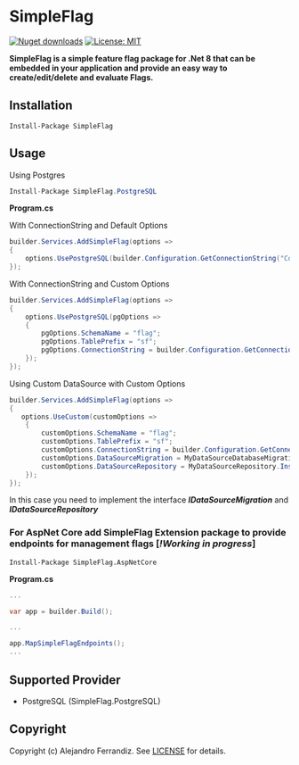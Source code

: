 # SimpleFlag

[![Nuget downloads](https://img.shields.io/nuget/v/SimpleFlag.svg)](https://www.nuget.org/packages/SimpleFlag/)
[![License: MIT](https://img.shields.io/badge/License-MIT-yellow.svg)](https://github.com/gorums/SimpleFlag/blob/master/LICENSE)

**SimpleFlag is a simple feature flag package for .Net 8 that can be embedded in your application and provide an easy way to create/edit/delete and evaluate Flags.**

## Installation

```
Install-Package SimpleFlag
```

## Usage

Using Postgres

```csharp
Install-Package SimpleFlag.PostgreSQL
```


**Program.cs**

With ConnectionString and Default Options

```csharp
builder.Services.AddSimpleFlag(options =>
{
    options.UsePostgreSQL(builder.Configuration.GetConnectionString("ConnectionString"));     
});
```

With ConnectionString and Custom Options

```csharp
builder.Services.AddSimpleFlag(options =>
{
    options.UsePostgreSQL(pgOptions =>
    {
        pgOptions.SchemaName = "flag";
        pgOptions.TablePrefix = "sf";
        pgOptions.ConnectionString = builder.Configuration.GetConnectionString("ConnectionString");
    });     
});
```

Using Custom DataSource with Custom Options

```csharp
builder.Services.AddSimpleFlag(options =>
{
   options.UseCustom(customOptions =>
    {
        customOptions.SchemaName = "flag";
        customOptions.TablePrefix = "sf";
        customOptions.ConnectionString = builder.Configuration.GetConnectionString("ConnectionString");
        customOptions.DataSourceMigration = MyDataSourceDatabaseMigration.Instance;
        customOptions.DataSourceRepository = MyDataSourceRepository.Instance;
    });
});
```

In this case you need to implement the interface ***IDataSourceMigration*** and ***IDataSourceRepository***

### For AspNet Core add SimpleFlag Extension package to provide endpoints for management flags [***!Working in progress***]

```
Install-Package SimpleFlag.AspNetCore
```


**Program.cs**

```csharp
...

var app = builder.Build();

...

app.MapSimpleFlagEndpoints();
...

```

## Supported Provider

- PostgreSQL (SimpleFlag.PostgreSQL)

## Copyright

Copyright (c) Alejandro Ferrandiz. See [LICENSE](https://raw.githubusercontent.com/gorums/SimpleFlag/master/LICENSE.txt) for details.